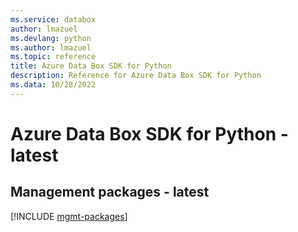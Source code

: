 ```yaml
---
ms.service: databox
author: lmazuel
ms.devlang: python
ms.author: lmazuel
ms.topic: reference
title: Azure Data Box SDK for Python
description: Reference for Azure Data Box SDK for Python
ms.data: 10/28/2022
---
```

# Azure Data Box SDK for Python - latest

## Management packages - latest
[!INCLUDE [mgmt-packages](data-box-mgmt-index.md)]